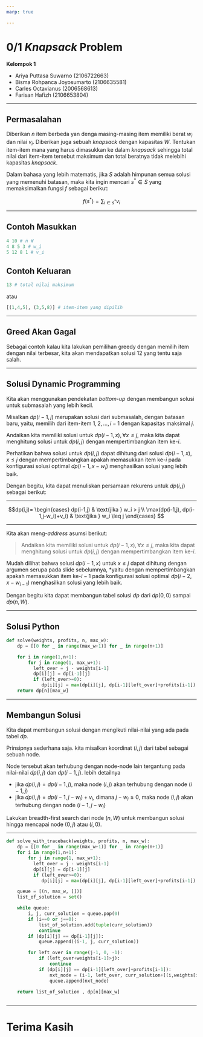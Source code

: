 ```yaml
---
marp: true

--- 
```


# 0/1 *Knapsack* Problem
**Kelompok 1**
- Ariya Puttasa Suwarno (2106722663)
- Bisma Rohpanca Joyosumarto (2106635581)
- Carles Octavianus (2006568613)
- Farisan Hafizh (2106653804)
---

## Permasalahan
 
Diberikan $n$ item berbeda yan denga masing-masing item memiliki berat $w_i$ dan nilai $v_i$. Diberikan juga sebuah *knapsack* dengan kapasitas $W$. Tentukan item-item mana yang harus dimasukkan ke dalam *knapsack* sehingga total nilai dari item-item tersebut maksimum dan total beratnya tidak melebihi kapasitas *knapsack*.

Dalam bahasa yang lebih matematis, jika $S$ adalah himpunan semua solusi yang memenuhi batasan, maka kita ingin mencari $s^* \in S$ yang memaksimalkan fungsi $f$ sebagai berikut:

$$f(s^*) = \sum_{i\in s^*} v_i$$

---

## Contoh Masukkan
```python
4 10 # n W
4 8 5 3 # w_i
5 12 8 1 # v_i
```

## Contoh Keluaran
```python
13 # total nilai maksimum
```

atau

```python
[(1,4,5), (3,5,8)] # item-item yang dipilih
```

---



## Greed Akan Gagal
Sebagai contoh kalau kita lakukan pemilihan greedy dengan memilih item dengan nilai terbesar, kita akan mendapatkan solusi 12 yang tentu saja salah. 

---
## Solusi Dynamic Programming

Kita akan menggunakan pendekatan *bottom-up* dengan membangun solusi untuk submasalah yang lebih kecil.

Misalkan $dp(i-1,j)$ merupakan solusi dari submasalah, dengan batasan baru, yaitu, memilih dari item-item $1,2,\ldots,i-1$ dengan kapasitas maksimal $j$.

Andaikan kita memiliki solusi untuk $dp(i-1,x), \forall x\leq j$, maka kita dapat menghitung solusi untuk $dp(i,j)$ dengan mempertimbangkan item ke-$i$. 

Perhatikan bahwa solusi untuk $dp(i,j)$ dapat dihitung dari solusi $dp(i-1,x), x\leq j$ dengan mempertimbangkan apakah memasukkan item ke-$i$ pada konfigurasi solusi optimal $dp(i-1,x-w_i)$ menghasilkan solusi yang lebih baik.

Dengan begitu, kita dapat menuliskan persamaan rekurens untuk $dp(i,j)$ sebagai berikut:

---

$$dp(i,j)= \begin{cases} dp(i-1,j) & \text{jika } w_i > j \\ \max(dp(i-1,j), dp(i-1,j-w_i)+v_i) & \text{jika } w_i \leq j \end{cases}
$$


---
Kita akan meng-*address* asumsi berikut:

>Andaikan kita memiliki solusi untuk $dp(i-1,x), \forall x\leq j$, maka kita dapat menghitung solusi untuk $dp(i,j)$ dengan mempertimbangkan item ke-$i$. 


Mudah dilihat bahwa solusi $dp(i-1,x)$ untuk $x\leq j$ dapat dihitung dengan argumen serupa pada slide sebelumnya, *yaitu dengan mempertimbangkan apakah memasukkan item ke-$i-1$ pada konfigurasi solusi optimal $dp(i-2,x-w_{i-1})$ menghasilkan solusi yang lebih baik.

Dengan begitu kita dapat membangun tabel solusi $dp$ dari $dp(0,0)$ sampai $dp(n,W)$.

---

## Solusi Python
    
```python
def solve(weights, profits, n, max_w):
    dp = [[0 for _ in range(max_w+1)] for _ in range(n+1)]

    for i in range(1,n+1):
        for j in range(1, max_w+1):
          left_over = j - weights[i-1]
          dp[i][j] = dp[i-1][j]
          if (left_over>=0):
             dp[i][j] = max(dp[i][j], dp[i-1][left_over]+profits[i-1])
    return dp[n][max_w]

```


---

## Membangun Solusi

Kita dapat membangun solusi dengan mengikuti nilai-nilai yang ada pada tabel $dp$.

Prinsipnya sederhana saja. kita misalkan koordinat $(i,j)$ dari tabel sebagai sebuah node. 

Node tersebut akan terhubung dengan node-node lain tergantung pada nilai-nilai $dp(i,j)$ dan $dp(i-1,j)$. lebih detailnya

- jika $dp(i,j) = dp(i-1,j)$, maka node $(i,j)$ akan terhubung dengan node $(i-1,j)$
- jika $dp(i,j) = dp(i-1,j-w_i)+v_i$, dimana $j-w_i\geq 0$, maka node $(i,j)$ akan terhubung dengan node $(i-1,j-w_i)$

Lakukan breadth-first search dari node $(n,W)$ untuk membangun solusi hingga mencapai node $(0,j)$ atau $(i,0)$.

---

```python
def solve_with_traceback(weights, profits, n, max_w):
    dp = [[0 for _ in range(max_w+1)] for _ in range(n+1)]
    for i in range(1,n+1):
        for j in range(1, max_w+1):
          left_over = j - weights[i-1]
          dp[i][j] = dp[i-1][j]
          if (left_over>=0):
             dp[i][j] = max(dp[i][j], dp[i-1][left_over]+profits[i-1])

    queue = [(n, max_w, [])]
    list_of_solution = set()

    while queue:
        i, j, curr_solution = queue.pop(0)
        if (i==0 or j==0):
            list_of_solution.add(tuple(curr_solution))
            continue
        if (dp[i][j] == dp[i-1][j]):
            queue.append((i-1, j, curr_solution))

        for left_over in range(j-1, 0, -1):
            if (left_over+weights[i-1]>j):
                continue
            if (dp[i][j] == dp[i-1][left_over]+profits[i-1]):
                nxt_node = (i-1, left_over, curr_solution+[(i,weights[i-1],profits[i-1])])
                queue.append(nxt_node)

    return list_of_solution , dp[n][max_w]
       
```


---

# Terima Kasih




